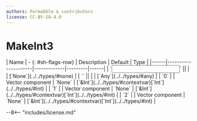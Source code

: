 ```yaml
---
authors: Formabble & contributors
license: CC-BY-SA-4.0
---
```



# MakeInt3

<div class="sh-parameters" markdown="1">
| Name | - {: #sh-flags-row} | Description | Default | Type |
|------|---------------------|-------------|---------|------|
| `<input>` || | | [`None`](../../types/#none) |
| `<output>` || | | [`Any`](../../types/#any) |
| `0` |  | Vector component | `None` | [`&Int`](../../types/#contextvar)[`Int`](../../types/#int) |
| `1` |  | Vector component | `None` | [`&Int`](../../types/#contextvar)[`Int`](../../types/#int) |
| `2` |  | Vector component | `None` | [`&Int`](../../types/#contextvar)[`Int`](../../types/#int) |

</div>



--8<-- "includes/license.md"

